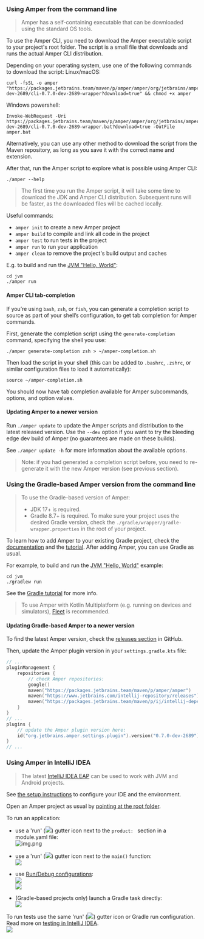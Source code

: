 ### Using Amper from the command line

> Amper has a self-containing executable that can be downloaded using the standard OS tools.

To use the Amper CLI, you need to download the Amper executable script to your project's root folder. The script is
a small file that downloads and runs the actual Amper CLI distribution.

Depending on your operating system, use one of the following commands to download the script:
Linux/macOS:
```
curl -fsSL -o amper "https://packages.jetbrains.team/maven/p/amper/amper/org/jetbrains/amper/cli/0.7.0-dev-2689/cli-0.7.0-dev-2689-wrapper?download=true" && chmod +x amper
```

Windows powershell:
```
Invoke-WebRequest -Uri https://packages.jetbrains.team/maven/p/amper/amper/org/jetbrains/amper/cli/0.7.0-dev-2689/cli-0.7.0-dev-2689-wrapper.bat?download=true -OutFile amper.bat
```

Alternatively, you can use any other method to download the script from the Maven repository, as long as you
save it with the correct name and extension.

After that, run the Amper script to explore what is possible using Amper CLI:

```
./amper --help
```

> The first time you run the Amper script, it will take some time to download the JDK and Amper CLI distribution.
> Subsequent runs will be faster, as the downloaded files will be cached locally.

Useful commands:
- `amper init` to create a new Amper project
- `amper build` to compile and link all code in the project
- `amper test` to run tests in the project
- `amper run` to run your application 
- `amper clean` to remove the project's build output and caches

E.g. to build and run the [JVM "Hello, World"](../examples-standalone/jvm):
```
cd jvm
./amper run 
```

#### Amper CLI tab-completion

If you’re using `bash`, `zsh`, or `fish`, you can generate a completion script to source as part of your shell’s
configuration, to get tab completion for Amper commands.

First, generate the completion script using the `generate-completion` command, specifying the shell you use:

```
./amper generate-completion zsh > ~/amper-completion.sh
```

Then load the script in your shell (this can be added to `.bashrc`, `.zshrc`, or similar configuration files to load it
automatically):

```
source ~/amper-completion.sh
```

You should now have tab completion available for Amper subcommands, options, and option values.

#### Updating Amper to a newer version

Run `./amper update` to update the Amper scripts and distribution to the latest released version.
Use the `--dev` option if you want to try the bleeding edge dev build of Amper (no guarantees are made on these builds).

See `./amper update -h` for more information about the available options.

> Note: if you had generated a completion script before, you need to re-generate it with the new Amper version (see
> previous section).

### Using the Gradle-based Amper version from the command line

> To use the Gradle-based version of Amper: 
> * JDK 17+ is required. 
> * Gradle 8.7+ is required. 
  To make sure your project uses the desired Gradle version, 
  check the `./gradle/wrapper/gradle-wrapper.properties` in the root of your project.

To learn how to add Amper to your existing Gradle project, 
check the [documentation](Documentation.md#gradle-based-projects) and the [tutorial](GradleMigration.md).
After adding Amper, you can use Gradle as usual.

For example, to build and run the [JVM "Hello, World"](../examples-gradle/jvm) example:
```
cd jvm
./gradlew run 
```
See the [Gradle tutorial](https://docs.gradle.org/current/samples/sample_building_java_applications.html) for more info.

> To use Amper with Kotlin Multiplatform (e.g. running on devices and simulators), [Fleet](#using-amper-in-fleet) is
> recommended.

#### Updating Gradle-based Amper to a newer version

To find the latest Amper version, check the [releases section](https://github.com/JetBrains/amper/releases) in GitHub.

Then, update the Amper plugin version in your `settings.gradle.kts` file: 

```kotlin
// ...
pluginManagement {
    repositories {
        // check Amper repositories:
        google()
        maven("https://packages.jetbrains.team/maven/p/amper/amper")
        maven("https://www.jetbrains.com/intellij-repository/releases")
        maven("https://packages.jetbrains.team/maven/p/ij/intellij-dependencies")
    }
}
// ...
plugins {
    // update the Amper plugin version here:
    id("org.jetbrains.amper.settings.plugin").version("0.7.0-dev-2689")
}
// ...
```

### Using Amper in IntelliJ IDEA

> The latest [IntelliJ IDEA EAP](https://www.jetbrains.com/idea/nextversion/) can be used to work with 
> JVM and Android projects.

See [the setup instructions](Setup.md) to configure your IDE and the environment.

Open an Amper project as usual by [pointing at the root folder](https://www.jetbrains.com/guide/java/tutorials/import-project/open-project/).

To run an application:

* use a 'run' (![](images/ij-run-gutter-icon.png)) gutter icon next to the `product: ` section in a module.yaml file:\
 ![img.png](images/ij-run-product.png)


* use a 'run' (![](images/ij-run-gutter-icon.png)) gutter icon next to the `main()` function:\
  ![](images/ij-run-main.png)


* use [Run/Debug configurations](https://www.jetbrains.com/help/idea/run-debug-configuration.html):\
  ![](images/ij-run-config-jvm.png)\
  ![](images/ij-run-config-android.png)


* (Gradle-based projects only) launch a Gradle task directly:\
  ![](images/ij-run-gradle-task.png)
  

To run tests use the same 'run' (![](images/ij-run-gutter-icon.png)) gutter icon or Gradle run configuration. Read more on [testing in IntelliJ IDEA](https://www.jetbrains.com/help/idea/work-with-tests-in-gradle.html#run_gradle_test).\
![](images/ij-run-tests.png)
